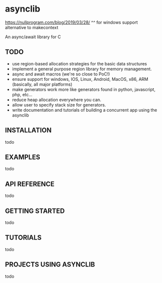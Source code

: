 # asynclib
https://nullprogram.com/blog/2019/03/28/
^^ for windows support alternative to makecontext

An async/await library for C

## TODO

* use region-based allocation strategies for the basic data structures
* implement a general purpose region library for memory management.
* async and await macros (we're so close to PoC!)
* ensure support for windows, IOS, Linux, Android, MacOS, x86, ARM (basically, all major platforms)
* make generators work more like generators found in python, javascript, php, etc...
* reduce heap allocation everywhere you can.
* allow user to specify stack size for generators.
* write documentation and tutorials of building a concurrent app using the asynclib

## INSTALLATION
todo

## EXAMPLES
todo

## API REFERENCE
todo

## GETTING STARTED
todo

## TUTORIALS
todo

## PROJECTS USING ASYNCLIB
todo
